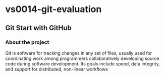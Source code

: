 # vs0014-git-evaluation
## Git Start with GitHub
### About the project 

Git is software for tracking changes in any set of files, usually used for coordinating work among programmers collaboratively developing source code during software development. Its goals include speed, data integrity, and support for distributed, non-linear workflows

